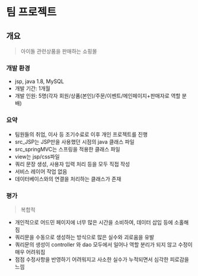 # 팀 프로젝트 

## 개요
> 아이돌 관련상품을 판매하는 쇼핑몰

### 개발 환경
- jsp, java 1.8, MySQL
- 개발 기간: 1개월
- 개발 인원: 5명(각자 회원/상품(본인)/주문/이벤트/메인페이지+판매자로 역할 분배)

### 요약
- 팀원들의 취업, 이사 등 조기수료로 이후 개인 프로젝트를 진행
- src_JSP는 JSP만을 사용했던 시점의 java 클래스 파일
- src_springMVC는 스프링을 적용한 클래스 파일
- view는 jsp/css파일
- 쿼리 문장 생성, 사용자 입력 처리 등을 모두 직접 작성
- 서비스 레이어 작업 없음
- 데이터베이스와의 연결을 처리하는 클래스가 존재

### 평가
> 복합적
- 개인적으로 어드민 페이지에 너무 많은 시간을 소비하여, 데이터 삽입 등에 소홀해짐
- 쿼리문을 수동으로 생성하는 방식으로 많은 실수와 괴로움을 유발
- 쿼리문의 생성이 controller 와 dao 모두에서 일어나 역할 분리가 되지 않고 수정이 매우 어려워짐
- 점점 수정사항을 반영하기 어려워지고 사소한 실수가 누적되면서 심각한 피로감을 느낌
